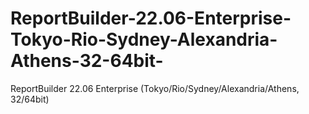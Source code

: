 # ReportBuilder-22.06-Enterprise-Tokyo-Rio-Sydney-Alexandria-Athens-32-64bit-
ReportBuilder 22.06 Enterprise (Tokyo/Rio/Sydney/Alexandria/Athens, 32/64bit)
